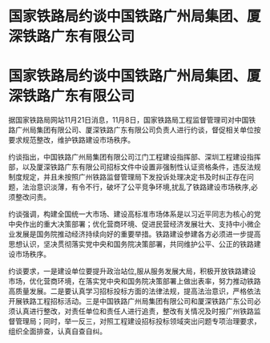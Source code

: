 # 国家铁路局约谈中国铁路广州局集团、厦深铁路广东有限公司

# 国家铁路局约谈中国铁路广州局集团、厦深铁路广东有限公司

据国家铁路局网站11月21日消息，11月8日，国家铁路局工程监督管理司对中国铁路广州局集团有限公司、厦深铁路广东有限公司负责人进行约谈，督促相关单位按要求规范整改，维护铁路建设市场秩序。

约谈指出，中国铁路广州局集团有限公司江门工程建设指挥部、深圳工程建设指挥部，以及厦深铁路广东有限公司招标文件中设置非强制性认证资格条件，违反法规制度规定，并且未按照广州铁路监督管理局下发投诉处理决定书及时纠正存在问题，法治意识淡薄，有令不行，破坏了公平竞争环境,扰乱了铁路建设市场秩序,必须整改问责。

约谈强调，构建全国统一大市场、建设高标准市场体系是以习近平同志为核心的党中央作出的重大决策部署；优化营商环境、促进民营经济发展壮大、支持中小微企业发展是国务院推动经济持续向好的重要举措。铁路建设参建各方必须进一步提高思想认识，坚决贯彻落实党中央和国务院决策部署，共同维护公平、公正的铁路建设市场秩序。

约谈要求，一是建设单位要提升政治站位,服从服务发展大局，积极开放铁路建设市场，优化营商环境，在落实党中央和国务院决策部署上做出表率，努力推动铁路高质量发展。二是要认真学习招标投标方面的法律法规，提高法治意识，严格依法开展铁路工程招标活动。三是中国铁路广州局集团有限公司和厦深铁路广东公司必须认真进行整改，对责任单位和责任人进行追责，整改有关情况及时报广州铁路监督管理局；同时，举一反三，对照工程建设招标投标领域突出问题专项治理要求，组织全面排查，认真自查自纠。

